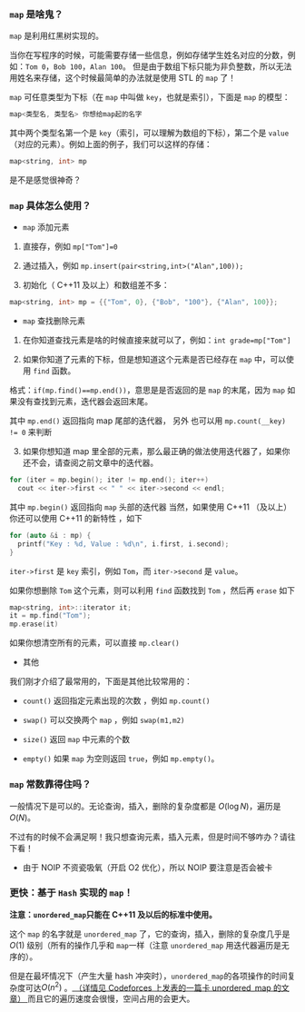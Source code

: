 ### `map` 是啥鬼？

`map` 是利用红黑树实现的。

当你在写程序的时候，可能需要存储一些信息，例如存储学生姓名对应的分数，例如：`Tom 0`，`Bob 100`，`Alan 100`。
但是由于数组下标只能为非负整数，所以无法用姓名来存储，这个时候最简单的办法就是使用 STL 的 `map` 了！

`map` 可任意类型为下标（在 `map` 中叫做 `key`，也就是索引），下面是 `map` 的模型：

```cpp
map<类型名, 类型名> 你想给map起的名字
```

其中两个类型名第一个是 `key`（索引，可以理解为数组的下标），第二个是 `value`（对应的元素）。例如上面的例子，我们可以这样的存储：

```cpp
map<string, int> mp
```

是不是感觉很神奇？

### `map`  具体怎么使用？

- `map` 添加元素

1. 直接存，例如 `mp["Tom"]=0`

2. 通过插入，例如 `mp.insert(pair<string,int>("Alan",100));`

3. 初始化（ C++11 及以上）和数组差不多：

```cpp
map<string, int> mp = {{"Tom", 0}, {"Bob", "100"}, {"Alan", 100}};
```

- `map` 查找删除元素

1. 在你知道查找元素是啥的时候直接来就可以了，例如：`int grade=mp["Tom"]`

2. 如果你知道了元素的下标，但是想知道这个元素是否已经存在 `map` 中，可以使用 `find` 函数。

格式：`if(mp.find()==mp.end())`，意思是是否返回的是 `map` 的末尾，因为 `map` 如果没有查找到元素，迭代器会返回末尾。

其中 `mp.end()` 返回指向 map 尾部的迭代器， 另外 也可以用 `mp.count(__key) != 0` 来判断

3. 如果你想知道 map 里全部的元素，那么最正确的做法使用迭代器了，如果你还不会，请查阅之前文章中的迭代器。

```cpp
for (iter = mp.begin(); iter != mp.end(); iter++)
  cout << iter->first << " " << iter->second << endl;
```

其中 `mp.begin()` 返回指向 `map` 头部的迭代器
当然，如果使用 C++11 （及以上）你还可以使用 C++11 的新特性 ，如下

```cpp
for (auto &i : mp) {
  printf("Key : %d, Value : %d\n", i.first, i.second);
}
```

`iter->first` 是 `key` 索引，例如 `Tom`，而 `iter->second` 是 `value`。

如果你想删除 `Tom` 这个元素，则可以利用 `find` 函数找到 `Tom` ，然后再 `erase` 如下

```cpp
map<string, int>::iterator it;
it = mp.find("Tom");
mp.erase(it)
```

如果你想清空所有的元素，可以直接 `mp.clear()`

- 其他

我们刚才介绍了最常用的，下面是其他比较常用的：

- `count()` 返回指定元素出现的次数 ，例如 `mp.count()`

- `swap()` 可以交换两个 `map` ，例如 `swap(m1,m2)`

-   `size()` 返回 `map` 中元素的个数
       
- `empty()` 如果 `map` 为空则返回 `true`，例如 `mp.empty()`。

### `map` 常数靠得住吗？

一般情况下是可以的。无论查询，插入，删除的复杂度都是 $O(\log N)$，遍历是 $O(N)$。

不过有的时候不会满足啊！我只想查询元素，插入元素，但是时间不够咋办？请往下看！

- 由于 NOIP 不资瓷吸氧（开启 O2 优化），所以 NOIP 要注意是否会被卡

### 更快：基于 `Hash` 实现的 `map`！

**注意：`unordered_map`只能在 C++11 及以后的标准中使用。**

这个 `map` 的名字就是 `unordered_map` 了，它的查询，插入，删除的复杂度几乎是 $O(1)$ 级别（所有的操作几乎和 `map`一样（注意 `unordered_map` 用迭代器遍历是无序的）。

但是在最坏情况下（产生大量 hash 冲突时），`unordered_map`的各项操作的时间复杂度可达$O(n^2)$ 。[ （详情见 Codeforces 上发表的一篇卡 unordered_map 的文章） ](http://codeforces.com/blog/entry/62393) 而且它的遍历速度会很慢，空间占用的会更大。
